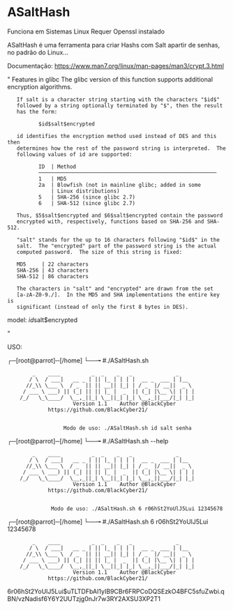 # ASaltHash

Funciona em Sistemas Linux
Requer Openssl instalado

ASaltHash é uma ferramenta para criar Hashs com Salt apartir de senhas, no padrão do Linux...

Documentação:
https://www.man7.org/linux/man-pages/man3/crypt.3.html

"
Features in glibc
       The glibc version of this function supports additional encryption
       algorithms.

       If salt is a character string starting with the characters "$id$"
       followed by a string optionally terminated by "$", then the result
       has the form:

              $id$salt$encrypted

       id identifies the encryption method used instead of DES and this then
       determines how the rest of the password string is interpreted.  The
       following values of id are supported:

              ID  | Method
              ─────────────────────────────────────────────────────────
              1   | MD5
              2a  | Blowfish (not in mainline glibc; added in some
                  | Linux distributions)
              5   | SHA-256 (since glibc 2.7)
              6   | SHA-512 (since glibc 2.7)

       Thus, $5$salt$encrypted and $6$salt$encrypted contain the password
       encrypted with, respectively, functions based on SHA-256 and SHA-512.

       "salt" stands for the up to 16 characters following "$id$" in the
       salt.  The "encrypted" part of the password string is the actual
       computed password.  The size of this string is fixed:

       MD5     | 22 characters
       SHA-256 | 43 characters
       SHA-512 | 86 characters

       The characters in "salt" and "encrypted" are drawn from the set
       [a-zA-Z0-9./].  In the MD5 and SHA implementations the entire key is
       significant (instead of only the first 8 bytes in DES).
       
  model:     $id$salt$encrypted


"


USO:

┌─[root@parrot]─[/home]
└──╼ #./ASaltHash.sh

		    _    ____          _  _    _   _              _
		   / \  / ___|   __ _ | || |_ | | | |  __ _  ___ | |__
		  //_\\ \___ \  / _  || || __|| |_| | / _  |/ __||  _ \
		 / ___ \ ___) || (_| || || |_ |  _  || (_| |\__ \| | | |
		/_/   \_\____/  \__,_||_| \__||_| |_| \__,_||___/|_| |_|
            		     Version 1.1    Author @BlackCyber
			     https://github.com/BlackCyber21/


                      Modo de uso: ./ASaltHash.sh id salt senha

┌─[root@parrot]─[/home]
└──╼ #./ASaltHash.sh --help

		    _    ____          _  _    _   _              _
		   / \  / ___|   __ _ | || |_ | | | |  __ _  ___ | |__
		  //_\\ \___ \  / _  || || __|| |_| | / _  |/ __||  _ \
		 / ___ \ ___) || (_| || || |_ |  _  || (_| |\__ \| | | |
		/_/   \_\____/  \__,_||_| \__||_| |_| \__,_||___/|_| |_|
            		     Version 1.1    Author @BlackCyber
			     https://github.com/BlackCyber21/


                  Modo de uso: ./ASaltHash.sh 6 r06hSt2YoUlJ5Lui 12345678

┌─[root@parrot]─[/home]
└──╼ #./ASaltHash.sh 6 r06hSt2YoUlJ5Lui 12345678

		    _    ____          _  _    _   _              _
		   / \  / ___|   __ _ | || |_ | | | |  __ _  ___ | |__
		  //_\\ \___ \  / _  || || __|| |_| | / _  |/ __||  _ \
		 / ___ \ ___) || (_| || || |_ |  _  || (_| |\__ \| | | |
		/_/   \_\____/  \__,_||_| \__||_| |_| \__,_||___/|_| |_|
            		     Version 1.1    Author @BlackCyber
			     https://github.com/BlackCyber21/


$6$r06hSt2YoUlJ5Lui$uTLTDFbAI1yIB9CBr6FRPCoDQSEzkO4BFC5sfuZwbi.qBN/vzNadisf6Y6Y2UUTzjg0nJr7w3RY2AXSU3XP2T1

